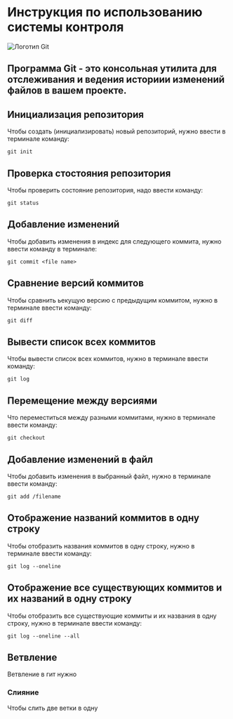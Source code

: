 # **Инструкция по использованию системы контроля** 

![Логотип Git](logo.png)

## Программа Git - это консольная утилита для отслеживания и ведения историии изменений файлов в вашем проекте.

## Инициализация репозитория

Чтобы создать (инициализировать) новый репозиторий, нужно ввести в терминале команду:

    git init

## Проверка стостояния репозитория

Чтобы проверить состояние репозитория, надо ввести команду:

    git status

## Добавление изменений

Чтобы добавить изменения в индекс для следующего коммита, нужно ввести команду в терминале:

    git commit <file name>

## Сравнение версий коммитов

Чтобы сравнить ьекущую версию с предыдущим коммитом, нужно в терминале ввести команду:

    git diff

## Вывести список всех коммитов

Чтобы вывести список всех коммитов, нужно в терминале ввести команду:

    git log

## Перемещение между версиями

Что переместиться между разными коммитами, нужно в терминале ввести команду:

    git checkout

## Добавление изменений в файл

Чтобы добавить изменения в выбранный файл, нужно в терминале ввести команду:

    git add /filename

## Отображение названий коммитов в одну строку

Чтобы отобразить названия коммитов в одну строку, нужно в терминале ввести команду:

    git log --oneline

## Отображение все существующих коммитов и их названий в одну строку

Чтобы отобразить все существующие коммиты и их названия в одну строку, нужно в терминале ввести команду:

    git log --oneline --all

## Ветвление

Ветвление в гит нужно


### Слияние

Чтобы слить две ветки в одну


